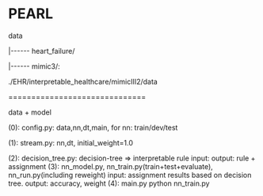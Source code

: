 PEARL
=============================

data

|------	heart_failure/

|------	mimic3/: 


./EHR/interpretable_healthcare/mimicIII2/data



==============================


data + model

(0): config.py: 
	data,nn,dt,main,  for nn: train/dev/test

(1): stream.py:
	nn,dt, initial_weight=1.0

(2): decision_tree.py: 
	decision-tree => interpretable rule
	input:
	output: rule + assignment
(3): nn_model.py, nn_train.py(train+test+evaluate), nn_run.py(including reweight) 
	input: assignment results based on decision tree.
	output: accuracy, weight 
(4): main.py
	python nn_train.py
	



